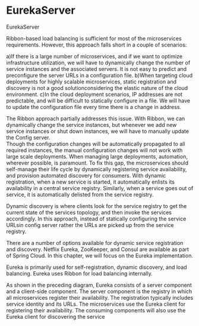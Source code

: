 # EurekaServer
EurekaServer

Ribbon-based load balancing is sufficient for most of the microservices requirements. However, this approach falls short in a couple of scenarios:

a)If there is a large number of microservices, and if we want to optimize infrastructure utilization, we will have to dynamically change the number of service instances and the associated servers. It is not easy to predict and preconfigure the server URLs in a configuration file.
b)When targeting cloud deployments for highly scalable microservices, static registration and discovery is not a good solutionconsidering the elastic nature of the cloud environment.
c)In the cloud deployment scenarios, IP addresses are not predictable, and will be difficult to statically configure in a file. We will have to update the configuration file every time there is a change in address.

The Ribbon approach partially addresses this issue. With Ribbon, we can dynamically change the service instances, but whenever we add new service instances or shut down instances, we will have to manually update  the  Config  server.  
Though  the  configuration  changes  will  be  automatically  propagated  to  all required instances, the manual configuration changes will not work with large scale deployments. When managing large deployments, automation, wherever possible, is paramount.
To fix this gap, the microservices should self-manage their life cycle by dynamically registering service availability, and provision automated discovery for consumers.
With dynamic registration, when a new service is started, it automatically enlists its availability in a central service registry. Similarly, when a service goes out of service, it is automatically delisted from the service registry.

Dynamic discovery is where clients look for the service registry to get the current state of the services topology, and then invoke the services accordingly. In this approach, instead of statically configuring the service URLsin config server rather the URLs are picked up from the service registry.

There are a number of options available for dynamic service registration and discovery. Netflix Eureka, ZooKeeper, and Consul are available as part of Spring Cloud. In this chapter, we will focus on the Eureka implementation.

Eureka is primarily used for self-registration, dynamic discovery, and load balancing. Eureka uses Ribbon for load balancing internally.

As shown in the preceding diagram, Eureka consists of a server component and a client-side component. The server component is the registry in which all microservices register their availability. The registration typically includes service identity and its URLs. The microservices use the Eureka client for registering their availability. The consuming components will also use the Eureka client for discovering the service 
